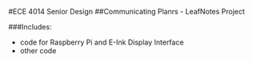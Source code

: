 #ECE 4014 Senior Design
##Communicating Planrs - LeafNotes Project

###Includes:
- code for Raspberry Pi and E-Ink Display Interface
- other code
